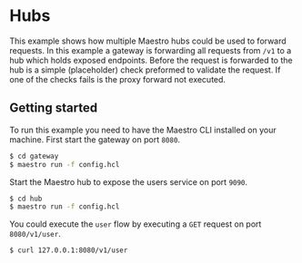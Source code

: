 # Hubs

This example shows how multiple Maestro hubs could be used to forward requests.
In this example a gateway is forwarding all requests from `/v1` to a hub which holds exposed endpoints.
Before the request is forwarded to the hub is a simple (placeholder) check preformed to validate the request.
If one of the checks fails is the proxy forward not executed.

## Getting started

To run this example you need to have the Maestro CLI installed on your machine.
First start the gateway on port `8080`.

```bash
$ cd gateway
$ maestro run -f config.hcl
```

Start the Maestro hub to expose the users service on port `9090`.

```bash
$ cd hub
$ maestro run -f config.hcl
```

You could execute the `user` flow by executing a `GET` request on port `8080/v1/user`.

```bash
$ curl 127.0.0.1:8080/v1/user
```
